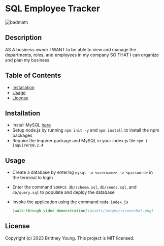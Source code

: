 # SQL Employee Tracker
![badmath](https://img.shields.io/badge/License-MIT-blue)
## Description

AS A business owner
I WANT to be able to view and manage the departments, roles, and employees in my company
SO THAT I can organize and plan my business

## Table of Contents

- [Installation](#installation)
- [Usage](#usage)
- [License](#license)

## Installation
* Install MySQL [here](https://coding-boot-camp.github.io/full-stack/mysql/mysql-installation-guide)
* Setup node.js by running ```npm init -y``` and ```npm install``` to install the npm packages
* Require the Inquirer package and MySQL in your index.js file ```npm i inquirer@8.2.4```


## Usage
* Create a database by entering ```mysql -u <username> -p <password>``` in the terminal to login
* Enter the command ```SOURCE db/schema.sql```, ```db/seeds.sql```, and ```db/query.sql``` to populate and deploy the database
* Invoke the application using the command ```node index.js```


    ```md
    [walk-through video demonstration](assets/images/screenshot.png)
    ```

## License
Copyright (c) 2023 Brittney Young. This project is MIT licensed.
